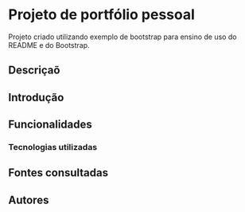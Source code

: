 # Projeto de portfólio pessoal  

Projeto criado utilizando exemplo de bootstrap para ensino de uso do README e do Bootstrap.

##   Descriçaõ 

##   Introdução

##   Funcionalidades

### Tecnologias utilizadas

## Fontes consultadas

## Autores